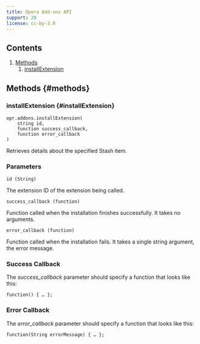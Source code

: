 ```yaml
---
title: Opera Add-ons API
support: 20
license: cc-by-3.0
---
```


## Contents

1. [Methods](#methods)
	1. [installExtension](#method-installextension)

## Methods {#methods}

### installExtension {#installExtension}

	opr.addons.installExtension(
		string id,
		function success_callback,
		function error_callback
	)

Retrieves details about the specified Stash item.

### Parameters

	id (String)

The extension ID of the extension being called.

	success_callback (function)

Function called when the installation finishes successfully. It takes no arguments.

	error_callback (function)

Function called when the installation fails. It takes a single string argument, the error message.

### Success Callback

The _success_callback_ parameter should specify a function that looks like this:

	function() { … };

### Error Callback

The _error_callback_ parameter should specify a function that looks like this:

	function(String errorMessage) { … };
